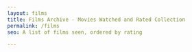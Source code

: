 ```yaml
---
layout: films
title: Films Archive - Movies Watched and Rated Collection
permalink: /films
seo: A list of films seen, ordered by rating

---
```

